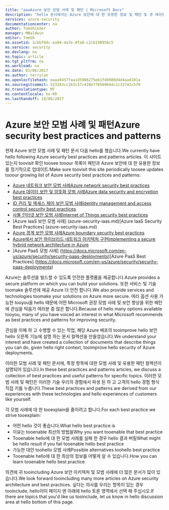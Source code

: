 ```yaml
---
title: "aaaAzure 보안 모범 사례 및 패턴 | Microsoft Docs"
description: "hello 문서에서는 Azure 보안에 대 한 유용한 정보 및 패턴 및 큐 레이트 목록이 서로 다른 Azure 리소스에 대 한 보안 모범 사례에 대 한 소개 합니다."
services: azure-security
documentationcenter: na
author: TomShinder
manager: MBaldwin
editor: TomSh
ms.assetid: 1cbbf8dc-ea94-4a7e-8fa0-c2cb198956c5
ms.service: security
ms.devlang: na
ms.topic: article
ms.tgt_pltfrm: na
ms.workload: na
ms.date: 03/06/2017
ms.author: terrylan
ms.openlocfilehash: eaaa9457faa1d5906275eb1fd8988d4d4aad101a
ms.sourcegitcommit: 523283cc1b3c37c428e77850964dc1c33742c5f0
ms.translationtype: MT
ms.contentlocale: ko-KR
ms.lasthandoff: 10/06/2017
---
```

# <a name="azure-security-best-practices-and-patterns"></a><span data-ttu-id="613d6-103">Azure 보안 모범 사례 및 패턴</span><span class="sxs-lookup"><span data-stu-id="613d6-103">Azure security best practices and patterns</span></span>
<span data-ttu-id="613d6-104">현재 Azure 보안 모범 사례 및 패턴 문서 다음 hello를 했습니다.</span><span class="sxs-lookup"><span data-stu-id="613d6-104">We currently have hello following Azure security best practices and patterns articles.</span></span> <span data-ttu-id="613d6-105">이 사이트 있는지 toovisit 확인 toosee tooour 목록이 패턴과 Azure 보안에 대 한 유용한 정보를 정기적으로 업데이트:</span><span class="sxs-lookup"><span data-stu-id="613d6-105">Make sure toovisit this site periodically toosee updates tooour growing list of Azure security best practices and patterns:</span></span>  

* [<span data-ttu-id="613d6-106">Azure 네트워크 보안 모범 사례</span><span class="sxs-lookup"><span data-stu-id="613d6-106">Azure network security best practices</span></span>](azure-security-network-security-best-practices.md)
* [<span data-ttu-id="613d6-107">Azure 데이터 보안 및 암호화 모범 사례</span><span class="sxs-lookup"><span data-stu-id="613d6-107">Azure data security and encryption best practices</span></span>](azure-security-data-encryption-best-practices.md)
* [<span data-ttu-id="613d6-108">ID 관리 및 액세스 제어 보안 모범 사례</span><span class="sxs-lookup"><span data-stu-id="613d6-108">Identity management and access control security best practices</span></span>](azure-security-identity-management-best-practices.md)
* [<span data-ttu-id="613d6-109">사물 인터넷 보안 모범 사례</span><span class="sxs-lookup"><span data-stu-id="613d6-109">Internet of Things security best practices</span></span>](azure-security-iot-best-practices.md)
* <span data-ttu-id="613d6-110">[Azure IaaS 보안 모범 사례] (azure-security-iaas.md)</span><span class="sxs-lookup"><span data-stu-id="613d6-110">[Azure IaaS Security Best Practices] (azure-security-iaas.md)</span></span>
* [<span data-ttu-id="613d6-111">Azure 경계 보안 모범 사례</span><span class="sxs-lookup"><span data-stu-id="613d6-111">Azure boundary security best practices</span></span>](../best-practices-network-security.md)
* [<span data-ttu-id="613d6-112">Azure에서 보안 하이브리드 네트워크 아키텍처 구현</span><span class="sxs-lookup"><span data-stu-id="613d6-112">Implementing a secure hybrid network architecture in Azure</span></span>](../guidance/guidance-iaas-ra-secure-vnet-hybrid.md)
* <span data-ttu-id="613d6-113">[Azure PaaS 모범 사례] (https://docs.microsoft.com/en-us/azure/security/security-paas-deployments)</span><span class="sxs-lookup"><span data-stu-id="613d6-113">[Azure PaaS Best Practices] (https://docs.microsoft.com/en-us/azure/security/security-paas-deployments)</span></span>

<span data-ttu-id="613d6-114">Azure는 솔루션을 빌드할 수 있도록 안전한 플랫폼을 제공합니다.</span><span class="sxs-lookup"><span data-stu-id="613d6-114">Azure provides a secure platform on which you can build your solutions.</span></span> <span data-ttu-id="613d6-115">또한 서비스 및 기술 toomake 솔루션에 제공 Azure 더 안전 합니다.</span><span class="sxs-lookup"><span data-stu-id="613d6-115">We also provide services and technologies toomake your solutions on Azure more secure.</span></span> <span data-ttu-id="613d6-116">여러 옵션 사용 가능한 tooyou을 hello 때문에 어떤 Microsoft 권장 모범 사례 및 보안 향상을 위한 패턴에 관심을 탁음가 여러분 중 많은 합니다.</span><span class="sxs-lookup"><span data-stu-id="613d6-116">Because of hello many options available tooyou, many of you have voiced an interest in what Microsoft recommends as best practices and patterns for improving security.</span></span>

<span data-ttu-id="613d6-117">관심을 이해 하 고 수행할 수 있는 작업, 해당 Azure 배포의 tooimprove hello 보안 hello 오른쪽 기능에 설명 하는 문서 컬렉션을 만들었습니다.</span><span class="sxs-lookup"><span data-stu-id="613d6-117">We understand your interest and have created a collection of documents that describe things you can do, given hello right context, tooimprove hello security of Azure deployments.</span></span>

<span data-ttu-id="613d6-118">이러한 모범 사례 및 패턴 문서에, 특정 항목에 대한 모범 사례 및 유용한 패턴 컬렉션이 설명되어 있습니다.</span><span class="sxs-lookup"><span data-stu-id="613d6-118">In these best practices and patterns articles, we discuss a collection of best practices and useful patterns for specific topics.</span></span> <span data-ttu-id="613d6-119">이러한 모범 사례 및 패턴은 이러한 기술 우리의 경험에서 파생 된 하 고 고객의 hello 경험 형식 직접 키를 누릅니다.</span><span class="sxs-lookup"><span data-stu-id="613d6-119">These best practices and patterns are derived from our experiences with these technologies and hello experiences of customers like yourself.</span></span>

<span data-ttu-id="613d6-120">각 모범 사례에 대 한 tooexplain을 줄이려고 합니다.</span><span class="sxs-lookup"><span data-stu-id="613d6-120">For each best practice we strive tooexplain:</span></span>

* <span data-ttu-id="613d6-121">어떤 hello 것이 좋습니다.</span><span class="sxs-lookup"><span data-stu-id="613d6-121">What hello best practice is</span></span>
* <span data-ttu-id="613d6-122">이유는 tooenable 최선의 방법을</span><span class="sxs-lookup"><span data-stu-id="613d6-122">Why you want tooenable that best practice</span></span>
* <span data-ttu-id="613d6-123">Tooenable hello에 대 한 모범 사례를 실패 한 경우 hello 결과 버릴</span><span class="sxs-lookup"><span data-stu-id="613d6-123">What might be hello result if you fail tooenable hello best practice</span></span>
* <span data-ttu-id="613d6-124">가능한 대안 toohello 모범 사례</span><span class="sxs-lookup"><span data-stu-id="613d6-124">Possible alternatives toohello best practice</span></span>
* <span data-ttu-id="613d6-125">Tooenable hello에 대 한 최상의 정보를 어떻게 알 수 있습니다.</span><span class="sxs-lookup"><span data-stu-id="613d6-125">How you can learn tooenable hello best practice</span></span>

<span data-ttu-id="613d6-126">의견에 귀 tooincluding Azure 보안 아키텍처 및 모범 사례에 더 많은 문서가 많이 있습니다.</span><span class="sxs-lookup"><span data-stu-id="613d6-126">We look forward tooincluding many more articles on Azure security architecture and best practices.</span></span> <span data-ttu-id="613d6-127">싶다는 의사를 우리는 항목이 있는 경우 tooinclude, hello이이 페이지 맨 아래에 hello 토론 영역에서 선택 해 주십시오.</span><span class="sxs-lookup"><span data-stu-id="613d6-127">If there are topics that you'd like us tooinclude, let us know in hello discussion area at hello bottom of this page.</span></span>
